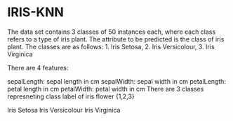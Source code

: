 # IRIS-KNN
The data set contains 3 classes of 50 instances each, where each class refers to a type of iris plant. The attribute to be predicted is the class of iris plant. The classes are as follows: 1. Iris Setosa, 2. Iris Versicolour, 3. Iris Virginica

There are 4 features:

sepalLength: sepal length in cm
sepalWidth: sepal width in cm
petalLength: petal length in cm
petalWidth: petal width in cm
There are 3 classes represneting class label of iris flower {1,2,3}

Iris Setosa
Iris Versicolour
Iris Virginica
